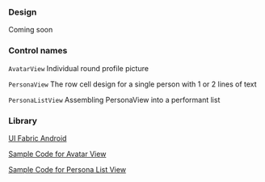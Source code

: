 
### Design

Coming soon

### Control names

`AvatarView` Individual round profile picture

`PersonaView` The row cell design for a single person with 1 or 2 lines of text

`PersonaListView` Assembling PersonaView into a performant list

### Library

[UI Fabric Android](https://github.com/OfficeDev/ui-fabric-android)

[Sample Code for Avatar View](https://github.com/OfficeDev/ui-fabric-android/blob/master/OfficeUIFabric.Demo/src/main/java/com/microsoft/officeuifabricdemo/demos/AvatarViewActivity.kt)

[Sample Code for Persona List View](https://github.com/OfficeDev/ui-fabric-android/blob/master/OfficeUIFabric.Demo/src/main/java/com/microsoft/officeuifabricdemo/demos/PersonaListViewActivity.kt)
